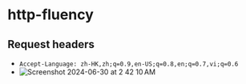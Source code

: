 # http-fluency

## Request headers
- `Accept-Language: zh-HK,zh;q=0.9,en-US;q=0.8,en;q=0.7,vi;q=0.6`
- ![Screenshot 2024-06-30 at 2 42 10 AM](https://github.com/vnscriptkid/http-fluency/assets/28957748/df38193a-6a3a-4aa3-827f-baf3a50b057d)
